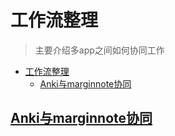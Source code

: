 # 工作流整理

> 主要介绍多app之间如何协同工作

<!--ts-->
* [工作流整理](#工作流整理)
   * [<a href="marginnote_anki.md">Anki与marginnote协同</a>](#anki与marginnote协同)

<!-- Created by https://github.com/ekalinin/github-markdown-toc -->
<!-- Added by: runner, at: Mon Jun  6 16:06:13 UTC 2022 -->

<!--te-->

## [Anki与marginnote协同](./marginnote_anki.md)
